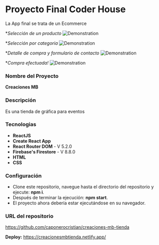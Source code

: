 # Proyecto Final Coder House 

La App final se trata de un Ecommerce

**Selección de un producto*
![Demonstration](https://media.giphy.com/media/zLdeANp6f6ULJ5KRkw/giphy.gif)

**Selección por categoria*
![Demonstration](https://media.giphy.com/media/tnyIN8nUr7jdfSW0YJ/giphy.gif)

**Detalle de compra y formulario de contacto*
![Demonstration](https://media.giphy.com/media/kRUn5yJDReVE7SDMRP/giphy.gif)

**Compra efectuada!*
![Demonstration](https://media.giphy.com/media/D29dddWkGwdZLwOjVT/giphy.gif)

### Nombre del Proyecto

**Creaciones MB**

### Descripción

Es una tienda de gráfica para eventos

### Tecnologias 

- **ReactJS**
- **Create React App** 
- **React Router DOM** - V 5.2.0
- **Firebase's Firestore** - V 8.8.0
- **HTML**
- **CSS**

### Configuración

- Clone este repositorio, navegue hasta el directorio del repositorio y ejecute: **npm i**.
- Después de terminar la ejecución: **npm start**.
- El proyecto ahora debería estar ejecutándose en su navegador.

###  URL del repositorio

https://github.com/caponerocristian/creaciones-mb-tienda

**Deploy:** https://creacionesmbtienda.netlify.app/
